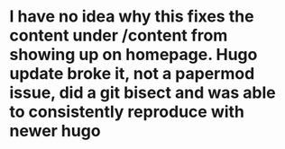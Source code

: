 # I have no idea why this fixes the content under /content from showing up on homepage. Hugo update broke it, not a papermod issue, did a git bisect and was able to consistently reproduce with newer hugo
